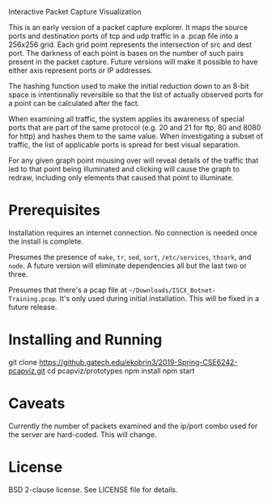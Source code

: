 Interactive Packet Capture Visualization

This is an early version of a packet capture explorer.  It maps the
source ports and destination ports of tcp and udp traffic in a .pcap
file into a 256x256 grid. Each grid point represents the intersection
of src and dest port. The darkness of each point is bases on the
number of such pairs present in the packet capture. Future versions
will make it possible to have either axis represent ports or IP
addresses.

The hashing function used to make the initial reduction down to an
8-bit space is intentionally reversible so that the list of actually
observed ports for a point can be calculated after the fact.

When examining all traffic, the system applies its awareness of
special ports that are part of the same protocol (e.g. 20 and 21 for
ftp, 80 and 8080 for http) and hashes them to the same value. When
investigating a subset of traffic, the list of applicable ports is
spread for best visual separation.

For any given graph point mousing over will reveal details of the
traffic that led to that point being illuminated and clicking
will cause the graph to redraw, including only elements that caused
that point to illuminate.


Prerequisites
=============

Installation requires an internet connection. No connection is needed
once the install is complete.

Presumes the presence of `make`, `tr`, `sed`, `sort`, `/etc/services`,
`thsark`, and `node`. A future version will eliminate dependencies all
but the last two or three.

Presumes that there's a pcap file at
`~/Downloads/ISCX_Botnet-Training.pcap`. It's only used during initial
installation. This will be fixed in a future release.



Installing and Running
======================

git clone https://github.gatech.edu/ekobrin3/2019-Spring-CSE6242-pcapviz.git
cd pcapviz/prototypes
npm install
npm start



Caveats
=======

Currently the number of packets examined and the ip/port combo used
for the server are hard-coded. This will change.

License
=======

BSD 2-clause license. See LICENSE file for details.
